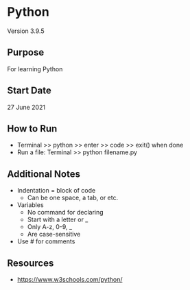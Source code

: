 # Python

Version 3.9.5

## Purpose

For learning Python

## Start Date

27 June 2021

## How to Run

+ Terminal >> python >> enter >> code >> exit() when done
+ Run a file: Terminal >> python filename.py

## Additional Notes

+ Indentation = block of code
  + Can be one space, a tab, or etc.
+ Variables
  + No command for declaring
  + Start with a letter or _
  + Only A-z, 0-9, _
  + Are case-sensitive
+ Use # for comments

## Resources

+ <https://www.w3schools.com/python/>

